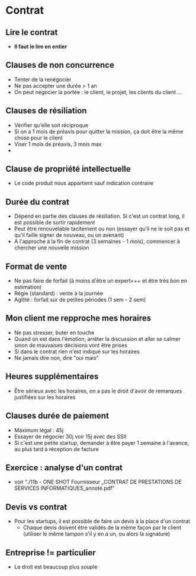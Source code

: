 # Contrat
## Lire le contrat
- **Il faut le lire en entier**

## Clauses de non concurrence
- Tenter de la renégocier
- Ne pas accepter une durée > 1 an
- On peut négocier la portée : le client, le projet, les clients du client ...

## Clauses de résiliation
- Vérifier qu'elle soit réciproque
- Si on a 1 mois de préavis pour quitter la mission, ça doit être la même chose pour le client
- Viser 1 mois de préavis, 3 mois max
- 
## Clause de propriété intellectuelle
- Le code produit nous appartient sauf indication contraire

## Durée du contrat
- Dépend en partie des clauses de résiliation. Si c'est un contrat long, il est possible de sortir rapidement
- Peut être renouvelable tacitement ou non (essayer qu'il ne le soit pas et qu'il faille signer de nouveau, ou un avenant)
- A l'approche à la fin de contrat (3 semaines - 1 mois), commencer à chercher une nouvelle mission

## Format de vente
- Ne pas faire de forfait (à moins d'être un expert+++ et être très bon en estimation)
- Régie (standard) : vente à la journée
- Agilité : forfait sur de petites périodes (1 sem - 2 sem)

## Mon client me repproche mes horaires
- Ne pas stresser, buter en touche
- Quand on est dans l'émotion, arrêter la discussion et aller se calmer sinon de mauvaises décisions vont être prises
- Si dans le contrat rien n'est indiqué sur les horaires 
- Ne jamais dire non, dire "oui mais"

## Heures supplémentaires
- Être sérieux avec les horaires, on a pas le droit d'avoir de remarques justifiées sur les horaires

## Clauses durée de paiement
- Maximum légal : 45j
- Essayer de négocier 30j voir 15j avec des SSII
- Si c'est une petite startup, demander à être payer 1 semaine à l'avance, au plus tard à réception de facture

## Exercice : analyse d'un contrat
- voir "./11b - ONE SHOT Fournisseur _CONTRAT DE PRESTATIONS DE SERVICES INFORMATIQUES_annoté.pdf"

## Devis vs contrat
- Pour les startups, il est possible de faire un devis à la place d'un contrat
    - Chaque devis doivent être validés de la même façon par le client (utiliser le même tampon s'il y en a un, ou alors la signature)

## Entreprise != particulier
- Le droit est beaucoup plus souple
